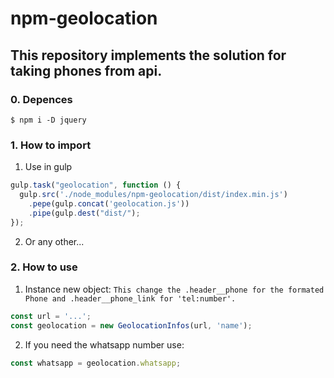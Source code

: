# npm-geolocation
## This repository implements the solution for taking phones from api.

### 0. Depences
    $ npm i -D jquery

### 1. How to import
1. Use in gulp

```javascript
gulp.task("geolocation", function () {
  gulp.src('./node_modules/npm-geolocation/dist/index.min.js')
    .pepe(gulp.concat('geolocation.js'))
    .pipe(gulp.dest("dist/");
});
```

2. Or any other...

### 2. How to use

1. Instance new object: `This change the .header__phone for the formated Phone and .header__phone_link for 'tel:number'.`
```javascript
const url = '...';
const geolocation = new GeolocationInfos(url, 'name');
```

2. If you need the whatsapp number use:
```javascript
const whatsapp = geolocation.whatsapp;
```
